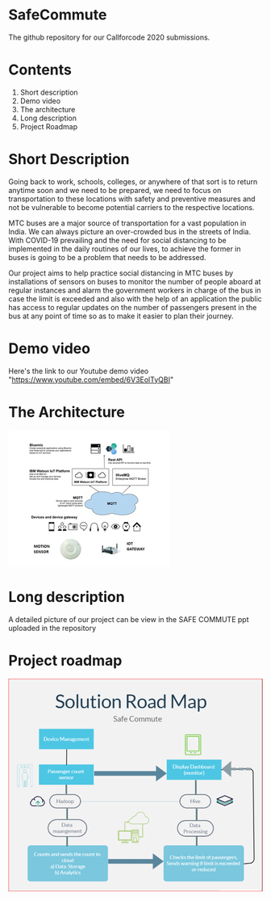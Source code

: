 # SafeCommute
The github repository for our Callforcode 2020 submissions.
# Contents
1. Short description
2. Demo video
3. The architecture
4. Long description
5. Project Roadmap

# Short Description
Going back to work, schools, colleges, or anywhere of that sort is to return anytime soon and we need to be prepared, we need to focus on transportation to these locations with safety and preventive measures and not be vulnerable to become potential carriers to the respective locations.

MTC buses are a major source of transportation for a vast population in India. We can always picture an over-crowded bus in the streets of India. With COVID-19 prevailing and the need for social distancing to be implemented in the daily routines of our lives, to achieve the former in buses is going to be a problem that needs to be addressed.

Our project aims to help practice social distancing in MTC buses by installations of sensors on buses to monitor the number of people aboard at regular instances and alarm the government workers in charge of the bus in case the limit is exceeded and also with the help of an application the public has access to regular updates on the number of passengers present in the bus at any point of time so as to make it easier to plan their journey.


# Demo video

Here's the link to our Youtube demo video 
"https://www.youtube.com/embed/6V3EolTyQBI" 

# The Architecture

![](Architecture.jpg)


# Long description

A detailed picture of our project can be view in the SAFE COMMUTE ppt uploaded in the repository

# Project roadmap

![](roadmap.png)
























